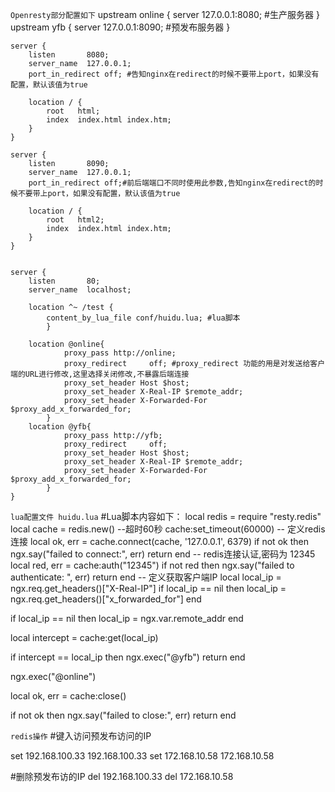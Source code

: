 ```Openresty部分配置如下```
upstream online { 
        server 127.0.0.1:8080;  #生产服务器
    }
upstream yfb {
        server 127.0.0.1:8090;  #预发布服务器
    }

    server {
        listen       8080;
        server_name  127.0.0.1;
	    port_in_redirect off; #告知nginx在redirect的时候不要带上port，如果没有配置，默认该值为true
	
        location / {
            root   html;
            index  index.html index.htm;
        }
    }

    server {
        listen       8090;
        server_name  127.0.0.1;
	    port_in_redirect off;#前后端端口不同时使用此参数,告知nginx在redirect的时候不要带上port，如果没有配置，默认该值为true

        location / {
            root   html2;
            index  index.html index.htm;
        }
    }


    server {
        listen       80;
        server_name  localhost;
        
        location ^~ /test {
            content_by_lua_file conf/huidu.lua; #lua脚本
            }
        
        location @online{
                proxy_pass http://online;
		        proxy_redirect     off; #proxy_redirect 功能的用是对发送给客户端的URL进行修改,这里选择关闭修改,不暴露后端连接
                proxy_set_header Host $host;
                proxy_set_header X-Real-IP $remote_addr;
                proxy_set_header X-Forwarded-For $proxy_add_x_forwarded_for;
            }
        location @yfb{
                proxy_pass http://yfb;
                proxy_redirect     off;
                proxy_set_header Host $host;
                proxy_set_header X-Real-IP $remote_addr;
                proxy_set_header X-Forwarded-For $proxy_add_x_forwarded_for;
            }
    }



``` lua配置文件 huidu.lua ```
#Lua脚本内容如下：
local redis = require "resty.redis" 
local cache = redis.new()
--超时60秒
cache:set_timeout(60000)
-- 定义redis连接
local ok, err = cache.connect(cache, '127.0.0.1', 6379) 
if not ok then 
    ngx.say("failed to connect:", err) 
    return 
end 
-- redis连接认证,密码为 12345
local red, err = cache:auth("12345")
if not red then
    ngx.say("failed to authenticate: ", err)
    return
end
-- 定义获取客户端IP
local local_ip = ngx.req.get_headers()["X-Real-IP"]
if local_ip == nil then
    local_ip = ngx.req.get_headers()["x_forwarded_for"]
end

if local_ip == nil then
    local_ip = ngx.var.remote_addr
end

local intercept = cache:get(local_ip) 

if intercept == local_ip then
    ngx.exec("@yfb")
    return
end

ngx.exec("@online")

local ok, err = cache:close() 
 
if not ok then 
    ngx.say("failed to close:", err) 
    return 
end


``` redis操作 ```
#键入访问预发布访问的IP

set 192.168.100.33 192.168.100.33
set 172.168.10.58 172.168.10.58


#删除预发布访的IP
del 192.168.100.33
del 172.168.10.58
